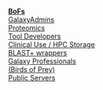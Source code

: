 <div class="alert alert-info float-right text-center trim-p">

[**BoFs**](/events/gcc2013/bof/)  
[GalaxyAdmins](/events/gcc2013/bof/galaxy-admins/)  
[Proteomics](/events/gcc2013/bof/proteomics/)  
[Tool Developers](/events/gcc2013/bof/tool-developers/)  
[Clinical Use / HPC Storage](/events/gcc2013/bof/clinical-use-hpc-file-systems/)  
[BLAST+ wrappers](/events/gcc2013/bof/galaxy-blast/)  
[Galaxy Professionals](/events/gcc2013/bof/galaxy-professionals/)  
[(Birds of Prey)](/events/gcc2013/bof/galaxy-professionals/)  
[Public Servers](/events/gcc2013/bof/public-galaxy-servers/)

</div>

